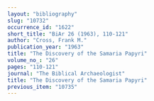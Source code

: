 ```yaml
---
layout: "bibliography"
slug: "10732"
occurrence_id: "1622"
short_title: "BiAr 26 (1963), 110-121"
author: "Cross, Frank M."
publication_year: "1963"
title: "The Discovery of the Samaria Papyri"
volume_no_: "26"
pages: "110-121"
journal: "The Biblical Archaeologist"
title: "The Discovery of the Samaria Papyri"
previous_item: "10735"
---
```

